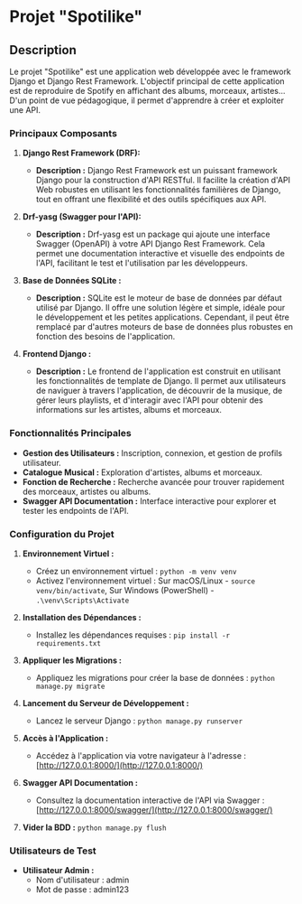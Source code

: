 # Projet "Spotilike"

## Description

Le projet "Spotilike" est une application web développée avec le framework Django et Django Rest Framework. L'objectif principal de cette application est de reproduire de Spotify en affichant des albums, morceaux, artistes...
D'un point de vue pédagogique, il permet d'apprendre à créer et exploiter une API.

### Principaux Composants

1. **Django Rest Framework (DRF):**

   - **Description :** Django Rest Framework est un puissant framework Django pour la construction d'API RESTful. Il facilite la création d'API Web robustes en utilisant les fonctionnalités familières de Django, tout en offrant une flexibilité et des outils spécifiques aux API.

2. **Drf-yasg (Swagger pour l'API):**

   - **Description :** Drf-yasg est un package qui ajoute une interface Swagger (OpenAPI) à votre API Django Rest Framework. Cela permet une documentation interactive et visuelle des endpoints de l'API, facilitant le test et l'utilisation par les développeurs.

3. **Base de Données SQLite :**

   - **Description :** SQLite est le moteur de base de données par défaut utilisé par Django. Il offre une solution légère et simple, idéale pour le développement et les petites applications. Cependant, il peut être remplacé par d'autres moteurs de base de données plus robustes en fonction des besoins de l'application.

4. **Frontend Django :**
   - **Description :** Le frontend de l'application est construit en utilisant les fonctionnalités de template de Django. Il permet aux utilisateurs de naviguer à travers l'application, de découvrir de la musique, de gérer leurs playlists, et d'interagir avec l'API pour obtenir des informations sur les artistes, albums et morceaux.

### Fonctionnalités Principales

- **Gestion des Utilisateurs :** Inscription, connexion, et gestion de profils utilisateur.
- **Catalogue Musical :** Exploration d'artistes, albums et morceaux.
- **Fonction de Recherche :** Recherche avancée pour trouver rapidement des morceaux, artistes ou albums.
- **Swagger API Documentation :** Interface interactive pour explorer et tester les endpoints de l'API.

### Configuration du Projet

1. **Environnement Virtuel :**

   - Créez un environnement virtuel : `python -m venv venv`
   - Activez l'environnement virtuel : Sur macOS/Linux - `source venv/bin/activate`, Sur Windows (PowerShell) - `.\venv\Scripts\Activate`

2. **Installation des Dépendances :**

   - Installez les dépendances requises : `pip install -r requirements.txt`

3. **Appliquer les Migrations :**

   - Appliquez les migrations pour créer la base de données : `python manage.py migrate`

4. **Lancement du Serveur de Développement :**

   - Lancez le serveur Django : `python manage.py runserver`

5. **Accès à l'Application :**

   - Accédez à l'application via votre navigateur à l'adresse : [http://127.0.0.1:8000/](http://127.0.0.1:8000/)

6. **Swagger API Documentation :**
   - Consultez la documentation interactive de l'API via Swagger : [http://127.0.0.1:8000/swagger/](http://127.0.0.1:8000/swagger/)

7. **Vider la BDD :**
   `python manage.py flush`

### Utilisateurs de Test

- **Utilisateur Admin :**
  - Nom d'utilisateur : admin
  - Mot de passe : admin123
